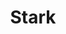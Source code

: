 ---
title: Stark
intro: Helps design and build products that are accessible, ethical, and inclusive.
link: http://www.getstark.co
tags:
- Open source
type: puzzle-piece
preview: Resources/stark.png
category: 
- Sketch plugins
- Accessibility
- Visual design
site: Get Stark
type: Resource
---